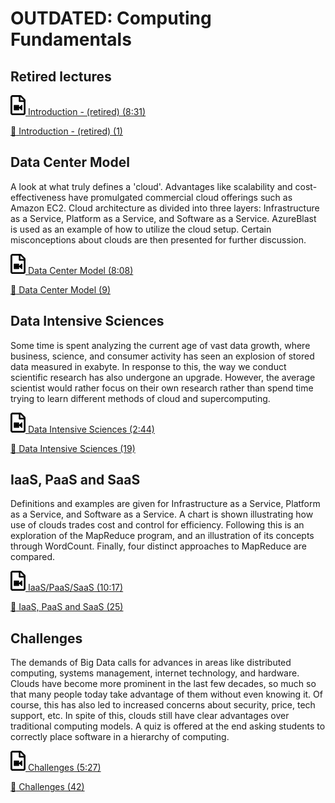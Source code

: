 OUTDATED: Computing Fundamentals
======================================

Retired lectures
----------------

[![Video](images/video.png) Introduction - (retired) (8:31)](https://www.youtube.com/watch?v=5lKj8_nqj9k)

[:scroll: Introduction - (retired) (1)](https://drive.google.com/open?id=1eXWtNlQ_jgeq_nVS_9B7MTaiDjzddXjC)

Data Center Model
-----------------

A look at what truly defines a 'cloud'. Advantages like scalability and
cost-effectiveness have promulgated commercial cloud offerings such as
Amazon EC2. Cloud architecture as divided into three layers:
Infrastructure as a Service, Platform as a Service, and Software as a
Service. AzureBlast is used as an example of how to utilize the cloud
setup. Certain misconceptions about clouds are then presented for
further discussion.

[![Video](images/video.png) Data Center Model (8:08)](https://www.youtube.com/watch?v=6Hq_LuLB-RU)

[:scroll: Data Center Model (9)](https://drive.google.com/open?id=1eXWtNlQ_jgeq_nVS_9B7MTaiDjzddXjC)

Data Intensive Sciences
-----------------------

Some time is spent analyzing the current age of vast data growth, where
business, science, and consumer activity has seen an explosion of stored
data measured in exabyte. In response to this, the way we conduct
scientific research has also undergone an upgrade. However, the average
scientist would rather focus on their own research rather than spend
time trying to learn different methods of cloud and supercomputing.

[![Video](images/video.png) Data Intensive Sciences (2:44)](https://www.youtube.com/watch?v=Ptoj3BME_z4)

[:scroll: Data Intensive Sciences (19)](https://drive.google.com/open?id=1eXWtNlQ_jgeq_nVS_9B7MTaiDjzddXjC)

IaaS, PaaS and SaaS
-------------------

Definitions and examples are given for Infrastructure as a Service,
Platform as a Service, and Software as a Service. A chart is shown
illustrating how use of clouds trades cost and control for efficiency.
Following this is an exploration of the MapReduce program, and an
illustration of its concepts through WordCount. Finally, four distinct
approaches to MapReduce are compared.

[![Video](images/video.png) IaaS/PaaS/SaaS (10:17)](https://www.youtube.com/watch?v=_irz3v1gT-A)

[:scroll: IaaS, PaaS and SaaS (25)](https://drive.google.com/open?id=1eXWtNlQ_jgeq_nVS_9B7MTaiDjzddXjC)

Challenges
----------

The demands of Big Data calls for advances in areas like distributed
computing, systems management, internet technology, and hardware. Clouds
have become more prominent in the last few decades, so much so that many
people today take advantage of them without even knowing it. Of course,
this has also led to increased concerns about security, price, tech
support, etc. In spite of this, clouds still have clear advantages over
traditional computing models. A quiz is offered at the end asking
students to correctly place software in a hierarchy of computing.

[![Video](images/video.png) Challenges (5:27)](https://www.youtube.com/watch?v=VpDRGcBe4s8)

[:scroll: Challenges (42)](https://drive.google.com/open?id=1eXWtNlQ_jgeq_nVS_9B7MTaiDjzddXjC)

